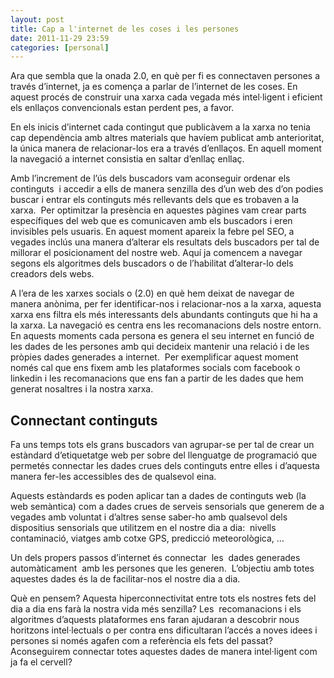 ```yaml
---
layout: post
title: Cap a l'internet de les coses i les persones
date: 2011-11-29 23:59
categories: [personal]
---
```

Ara que sembla que la onada 2.0, en què per fi es connectaven persones a través d’internet, ja es comença a parlar de l’internet de les coses. En aquest procés de construir una xarxa cada vegada més intel·ligent i eficient els enllaços convencionals estan perdent pes, a favor.

En els inicis d’internet cada contingut que publicàvem a la xarxa no tenia cap dependència amb altres materials que havíem publicat amb anterioritat, la única manera de relacionar-los era a través d’enllaços. En aquell moment la navegació a internet consistia en saltar d’enllaç enllaç.

Amb l’increment de l’ús dels buscadors vam aconseguir ordenar els continguts  i accedir a ells de manera senzilla des d’un web des d’on podies buscar i entrar els continguts més rellevants dels que es trobaven a la xarxa.  Per optimitzar la presència en aquestes pàgines vam crear parts específiques del web que es comunicaven amb els buscadors i eren invisibles pels usuaris. En aquest moment apareix la febre pel SEO, a vegades inclús una manera d’alterar els resultats dels buscadors per tal de millorar el posicionament del nostre web. Aquí ja comencem a navegar segons els algoritmes dels buscadors o de l’habilitat d’alterar-lo dels creadors dels webs.

A l’era de les xarxes socials o (2.0) en què hem deixat de navegar de manera anònima, per fer identificar-nos i relacionar-nos a la xarxa, aquesta xarxa ens filtra els més interessants dels abundants continguts que hi ha a la xarxa. La navegació es centra ens les recomanacions dels nostre entorn. En aquests moments cada persona es genera el seu internet en funció de les dades de les persones amb qui decideix mantenir una relació i de les pròpies dades generades a internet.  Per exemplificar aquest moment només cal que ens fixem amb les plataformes socials com facebook o  linkedin i les recomanacions que ens fan a partir de les dades que hem generat nosaltres i la nostra xarxa.

## Connectant continguts
Fa uns temps tots els grans buscadors van agrupar-se per tal de crear un estàndard d’etiquetatge web per sobre del llenguatge de programació que permetés connectar les dades crues dels continguts entre elles i d’aquesta manera fer-les accessibles des de qualsevol eina.

Aquests estàndards es poden aplicar tan a dades de continguts web (la web semàntica) com a dades crues de serveis sensorials que generem de a vegades amb voluntat i d’altres sense saber-ho amb qualsevol dels dispositius sensorials que utilitzem en el nostre dia a dia:  nivells contaminació, viatges amb cotxe GPS, predicció meteorològica, …

Un dels propers passos d’internet és connectar  les  dades generades automàticament  amb les persones que les generen.  L’objectiu amb totes aquestes dades és la de facilitar-nos el nostre dia a dia.

Què en pensem? Aquesta hiperconnectivitat entre tots els nostres fets del dia a dia ens farà la nostra vida més senzilla? Les  recomanacions i els algoritmes d’aquests plataformes ens faran ajudaran a descobrir nous horitzons intel·lectuals o per contra ens dificultaran l’accés a noves idees i persones si només agafen com a referència els fets del passat? Aconseguirem connectar totes aquestes dades de manera intel·ligent com ja fa el cervell?
